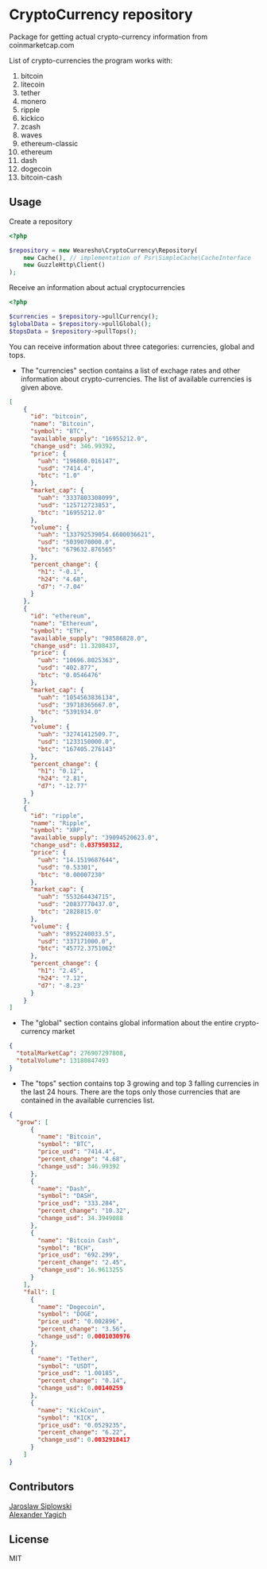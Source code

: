 # CryptoCurrency repository
Package for getting actual crypto-currency information from coinmarketcap.com

List of crypto-currencies the program works with:

1. bitcoin
2. litecoin
3. tether
4. monero
5. ripple
6. kickico
7. zcash
8. waves
9. ethereum-classic
10. ethereum
11. dash
12. dogecoin
13. bitcoin-cash
        
## Usage

Create a repository

```php
<?php

$repository = new Wearesho\CryptoCurrency\Repository(
    new Cache(), // implementation of Psr\SimpleCache\CacheInterface
    new GuzzleHttp\Client()
);

```

Receive an information about actual cryptocurrencies

```php
<?php

$currencies = $repository->pullCurrency();
$globalData = $repository->pullGlobal();
$topsData = $repository->pullTops();

```

You can receive information about three categories: currencies, global and tops.
* The "currencies" section contains a list of exchage rates and other information about crypto-currencies. 
The list of available currencies is given above.

```json
[
    {
      "id": "bitcoin",
      "name": "Bitcoin",
      "symbol": "BTC",
      "available_supply": "16955212.0",
      "change_usd": 346.99392,
      "price": {
        "uah": "196860.016147",
        "usd": "7414.4",
        "btc": "1.0"
      },
      "market_cap": {
        "uah": "3337803308099",
        "usd": "125712723853",
        "btc": "16955212.0"
      },
      "volume": {
        "uah": "133792539054.6600036621",
        "usd": "5039070000.0",
        "btc": "679632.876565"
      },
      "percent_change": {
        "h1": "-0.1",
        "h24": "4.68",
        "d7": "-7.04"
      }
    },
    {
      "id": "ethereum",
      "name": "Ethereum",
      "symbol": "ETH",
      "available_supply": "98586828.0",
      "change_usd": 11.3208437,
      "price": {
        "uah": "10696.8025363",
        "usd": "402.877",
        "btc": "0.0546476"
      },
      "market_cap": {
        "uah": "1054563836134",
        "usd": "39718365667.0",
        "btc": "5391934.0"
      },
      "volume": {
        "uah": "32741412509.7",
        "usd": "1233150000.0",
        "btc": "167405.276143"
      },
      "percent_change": {
        "h1": "0.12",
        "h24": "2.81",
        "d7": "-12.77"
      }
    },
    {
      "id": "ripple",
      "name": "Ripple",
      "symbol": "XRP",
      "available_supply": "39094520623.0",
      "change_usd": 0.037950312,
      "price": {
        "uah": "14.1519687644",
        "usd": "0.53301",
        "btc": "0.00007230"
      },
      "market_cap": {
        "uah": "553264434715",
        "usd": "20837770437.0",
        "btc": "2828815.0"
      },
      "volume": {
        "uah": "8952240033.5",
        "usd": "337171000.0",
        "btc": "45772.3751062"
      },
      "percent_change": {
        "h1": "2.45",
        "h24": "7.12",
        "d7": "-8.23"
      }
    }
]
```
          
* The "global" section contains global information about the entire crypto-currency market 

```json
{
  "totalMarketCap": 276907297808,
  "totalVolume": 13180847493
}
```
        
* The "tops" section contains top 3 growing and top 3 falling currencies in the last 24 hours.
There are the tops only those currencies that are contained in the available currencies list.

```json
{
  "grow": [
      {
        "name": "Bitcoin",
        "symbol": "BTC",
        "price_usd": "7414.4",
        "percent_change": "4.68",
        "change_usd": 346.99392
      },
      {
        "name": "Dash",
        "symbol": "DASH",
        "price_usd": "333.284",
        "percent_change": "10.32",
        "change_usd": 34.3949088
      },
      {
        "name": "Bitcoin Cash",
        "symbol": "BCH",
        "price_usd": "692.299",
        "percent_change": "2.45",
        "change_usd": 16.9613255
      }
    ],
    "fall": [
      {
        "name": "Dogecoin",
        "symbol": "DOGE",
        "price_usd": "0.002896",
        "percent_change": "3.56",
        "change_usd": 0.0001030976
      },
      {
        "name": "Tether",
        "symbol": "USDT",
        "price_usd": "1.00185",
        "percent_change": "0.14",
        "change_usd": 0.00140259
      },
      {
        "name": "KickCoin",
        "symbol": "KICK",
        "price_usd": "0.0529235",
        "percent_change": "6.22",
        "change_usd": 0.0032918417
      }
    ]
}
```
       
## Contributors
[Jaroslaw Siplowski](https://github.com/siplowski)  
[Alexander Yagich](https://github.com/sashabeton)

## License
MIT